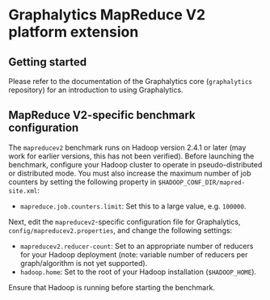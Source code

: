 # Graphalytics MapReduce V2 platform extension


## Getting started

Please refer to the documentation of the Graphalytics core (`graphalytics` repository) for an introduction to using Graphalytics.


## MapReduce V2-specific benchmark configuration

The `mapreducev2` benchmark runs on Hadoop version 2.4.1 or later (may work for earlier versions, this has not been verified). Before launching the benchmark, configure your Hadoop cluster to operate in pseudo-distributed or distributed mode. You must also increase the maximum number of job counters by setting the following property in `$HADOOP_CONF_DIR/mapred-site.xml`:

 - `mapreduce.job.counters.limit`: Set this to a large value, e.g. `100000`.

Next, edit the `mapreducev2`-specific configuration file for Graphalytics, `config/mapreducev2.properties`, and change the following settings:

 - `mapreducev2.reducer-count`: Set to an appropriate number of reducers for your Hadoop deployment (note: variable number of reducers per graph/algorithm is not yet supported).
 - `hadoop.home`: Set to the root of your Hadoop installation (`$HADOOP_HOME`).

Ensure that Hadoop is running before starting the benchmark.

